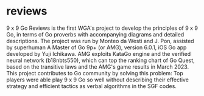 # reviews
9 x 9 Go Reviews is the first WGA's project to develop the principles of 9 x 9 Go, in terms of Go proverbs with accompanying diagrams and detailed descriptions. The project was run by Monteo da Westi and J. Pon, assisted by superhuman A Master of Go 9p+ (or AMG), version 6.0.1, iOS Go app developed by Yuji Ichikawa. AMG exploits KataGo engine and the verified neural network (b18nbts550), which can top the ranking chart of Go Quest, based on the transitive laws and the AMG's game results in March 2023. This project contributes to Go community by solving this problem: Top players were able play 9 x 9 Go so well without describing their effective strategy and efficient tactics as verbal algorithms in the SGF codes.
